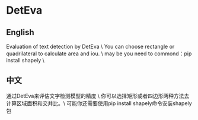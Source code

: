 # DetEva
## English
Evaluation of text detection by DetEva \\
You can choose rectangle or quadrilateral to calculate area and iou. \\
may be you need to commond：pip install shapely  \\

## 中文
通过DetEva来评估文字检测模型的精度 \\
你可以选择矩形或者四边形两种方法去计算区域面积和交并比。\\
可能你还需要使用pip install shapely命令安装shapely包
